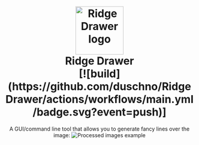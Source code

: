<h1 align="center">
  <img src="https://raw.githubusercontent.com/duschno/RidgeDrawerDocs/main/icon.png" alt="Ridge Drawer logo" height="128">
  <br/>
  Ridge Drawer
  <br/>
  [![build](https://github.com/duschno/RidgeDrawer/actions/workflows/main.yml/badge.svg?event=push)]
</h1>
<p align="center">
  A GUI/command line tool that allows you to generate fancy lines over the image:
  <img src="https://raw.githubusercontent.com/duschno/RidgeDrawerDocs/main/example.png" alt="Processed images example">
</p>
